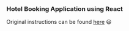 ### Hotel Booking Application using React

Original instructions can be found [here](https://github.com/CodeYourFuture/cyf-hotel-react) :smiley:
